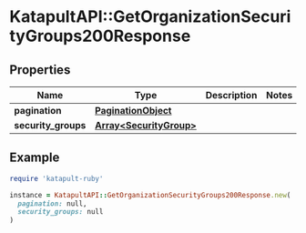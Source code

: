 # KatapultAPI::GetOrganizationSecurityGroups200Response

## Properties

| Name | Type | Description | Notes |
| ---- | ---- | ----------- | ----- |
| **pagination** | [**PaginationObject**](PaginationObject.md) |  |  |
| **security_groups** | [**Array&lt;SecurityGroup&gt;**](SecurityGroup.md) |  |  |

## Example

```ruby
require 'katapult-ruby'

instance = KatapultAPI::GetOrganizationSecurityGroups200Response.new(
  pagination: null,
  security_groups: null
)
```

